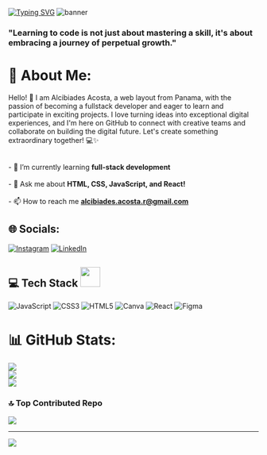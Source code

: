 <a href="https://git.io/typing-svg"><img src="https://readme-typing-svg.herokuapp.com?font=Fira+Code&pause=1000&color=B2B8FF&random=false&width=435&lines=Hi+%F0%9F%91%8B%2C+I'm+Alcibiades+Acosta" alt="Typing SVG" /></a>
<img src="https://media.licdn.com/dms/image/D4E16AQGerZGjF6zANg/profile-displaybackgroundimage-shrink_350_1400/0/1711133895783?e=1716422400&v=beta&t=2RZGoKcph2PeVJe_Vds_P1He3CBIayg4qXxcy9GUu84" alt="banner">

<h3 align="start">"Learning to code is not just about mastering a skill, it's about embracing a journey of perpetual growth."</h3>

# 💫 About Me:
Hello! 👋 I am Alcibiades Acosta, a web layout from Panama, with the passion of becoming a fullstack developer and eager to learn and participate in exciting projects. I love turning ideas into exceptional digital experiences, and I'm here on GitHub to connect with creative teams and collaborate on building the digital future. Let's create something extraordinary together! 💻✨

<br>- 🌱 I’m currently learning **full-stack development**<br><br>- 💬 Ask me about **HTML, CSS, JavaScript, and React!**<br><br>- 📫 How to reach me **alcibiades.acosta.r@gmail.com**

## 🌐 Socials:
[![Instagram](https://img.shields.io/badge/Instagram-%23E4405F.svg?logo=Instagram&logoColor=white)](https://instagram.com/aa_r2130) [![LinkedIn](https://img.shields.io/badge/LinkedIn-%230077B5.svg?logo=linkedin&logoColor=white)](https://linkedin.com/in/alcibiadesar) 

## 💻 Tech Stack <img src="https://user-images.githubusercontent.com/74038190/212749447-bfb7e725-6987-49d9-ae85-2015e3e7cc41.gif" width="40">
![JavaScript](https://img.shields.io/badge/javascript-%23323330.svg?style=flat&logo=javascript&logoColor=%23F7DF1E) ![CSS3](https://img.shields.io/badge/css3-%231572B6.svg?style=flat&logo=css3&logoColor=white) ![HTML5](https://img.shields.io/badge/html5-%23E34F26.svg?style=flat&logo=html5&logoColor=white) ![Canva](https://img.shields.io/badge/Canva-%2300C4CC.svg?style=flat&logo=Canva&logoColor=white) ![React](https://img.shields.io/badge/react-%2320232a.svg?style=flat&logo=react&logoColor=%2361DAFB) ![Figma](https://img.shields.io/badge/Figma-%23F24E1E.svg?style=flat&logo=Figma&logoColor=white)

# 📊 GitHub Stats:
![](https://github-readme-stats.vercel.app/api?username=anuraghazra&show_icons=true&theme=highcontrast)<br/>
![](https://github-readme-streak-stats.herokuapp.com/?user=AlcibiadesAR&theme=algolia&hide_border=false)<br/>
![](https://github-readme-stats.vercel.app/api/top-langs/?username=AlcibiadesAR&theme=algolia&hide_border=false&include_all_commits=false&count_private=false&layout=compact)

### 🔝 Top Contributed Repo
![](https://github-contributor-stats.vercel.app/api?username=AlcibiadesAR&limit=5&theme=algolia&combine_all_yearly_contributions=true)

---
[![](https://visitcount.itsvg.in/api?id=AlcibiadesAR&icon=0&color=0)](https://visitcount.itsvg.in)

<!-- Proudly created with GPRM ( https://gprm.itsvg.in ) -->
